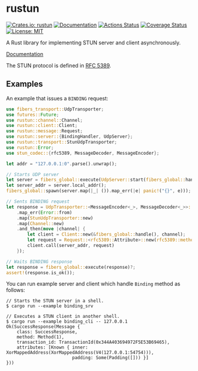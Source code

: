 rustun
======

[![Crates.io: rustun](https://img.shields.io/crates/v/rustun.svg)](https://crates.io/crates/rustun)
[![Documentation](https://docs.rs/rustun/badge.svg)](https://docs.rs/rustun)
[![Actions Status](https://github.com/sile/rustun/workflows/CI/badge.svg)](https://github.com/sile/rustun/actions)
[![Coverage Status](https://coveralls.io/repos/github/sile/rustun/badge.svg?branch=master)](https://coveralls.io/github/sile/rustun?branch=master)
[![License: MIT](https://img.shields.io/badge/license-MIT-blue.svg)](LICENSE)

A Rust library for implementing STUN server and client asynchronously.

[Documentation](https://docs.rs/rustun)

The STUN protocol is defined in [RFC 5389](https://tools.ietf.org/html/rfc5389).

Examples
--------

An example that issues a `BINDING` request:


```rust
use fibers_transport::UdpTransporter;
use futures::Future;
use rustun::channel::Channel;
use rustun::client::Client;
use rustun::message::Request;
use rustun::server::{BindingHandler, UdpServer};
use rustun::transport::StunUdpTransporter;
use rustun::Error;
use stun_codec::{rfc5389, MessageDecoder, MessageEncoder};

let addr = "127.0.0.1:0".parse().unwrap();

// Starts UDP server
let server = fibers_global::execute(UdpServer::start(fibers_global::handle(), addr, BindingHandler))?;
let server_addr = server.local_addr();
fibers_global::spawn(server.map(|_| ()).map_err(|e| panic!("{}", e)));

// Sents BINDING request
let response = UdpTransporter::<MessageEncoder<_>, MessageDecoder<_>>::bind(addr)
    .map_err(Error::from)
    .map(StunUdpTransporter::new)
    .map(Channel::new)
    .and_then(move |channel| {
        let client = Client::new(&fibers_global::handle(), channel);
        let request = Request::<rfc5389::Attribute>::new(rfc5389::methods::BINDING);
        client.call(server_addr, request)
    });

// Waits BINDING response
let response = fibers_global::execute(response)?;
assert!(response.is_ok());
```

You can run example server and client which handle `Binding` method as follows:

```console
// Starts the STUN server in a shell.
$ cargo run --example binding_srv

// Executes a STUN client in another shell.
$ cargo run --example binding_cli -- 127.0.0.1
Ok(SuccessResponse(Message {
    class: SuccessResponse,
    method: Method(1),
    transaction_id: TransactionId(0x344A403694972F5E53B69465),
    attributes: [Known { inner: XorMappedAddress(XorMappedAddress(V4(127.0.0.1:54754))),
                         padding: Some(Padding([])) }]
}))
```
